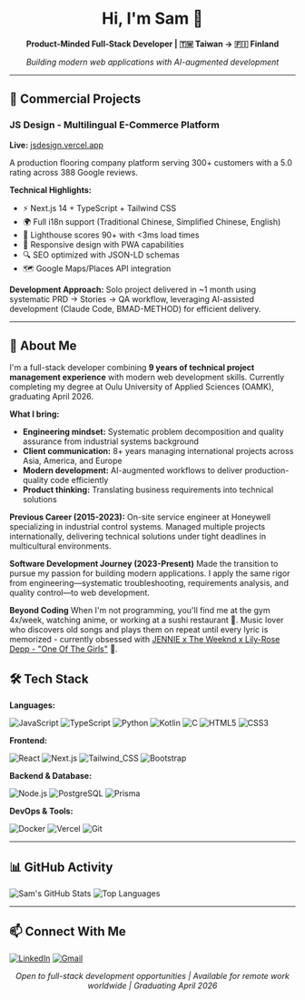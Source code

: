 <div align="center">

# Hi, I'm Sam 👋

**Product-Minded Full-Stack Developer | 🇹🇼 Taiwan → 🇫🇮 Finland**

_Building modern web applications with AI-augmented development_

</div>

---

## 💼 Commercial Projects

### JS Design - Multilingual E-Commerce Platform

**Live:** [jsdesign.vercel.app](https://jsdesign.vercel.app)

A production flooring company platform serving 300+ customers with a 5.0 rating across 388 Google
reviews.

**Technical Highlights:**

- ⚡ Next.js 14 + TypeScript + Tailwind CSS
- 🌍 Full i18n support (Traditional Chinese, Simplified Chinese, English)
- 🎯 Lighthouse scores 90+ with <3ms load times
- 📱 Responsive design with PWA capabilities
- 🔍 SEO optimized with JSON-LD schemas
- 🗺️ Google Maps/Places API integration

**Development Approach:**
Solo project delivered in ~1 month using systematic PRD → Stories → QA workflow, leveraging AI-assisted
development (Claude Code, BMAD-METHOD) for efficient delivery.

---

## 🎯 About Me

I'm a full-stack developer combining **9 years of technical project management experience** with modern
web development skills. Currently completing my degree at Oulu University of Applied Sciences (OAMK),
graduating April 2026.

**What I bring:**

- **Engineering mindset:** Systematic problem decomposition and quality assurance from industrial
  systems background
- **Client communication:** 8+ years managing international projects across Asia, America, and Europe
- **Modern development:** AI-augmented workflows to deliver production-quality code efficiently
- **Product thinking:** Translating business requirements into technical solutions

**Previous Career (2015-2023):**
On-site service engineer at Honeywell specializing in industrial control systems. Managed multiple projects internationally, delivering technical solutions under tight deadlines in multicultural environments.

**Software Development Journey (2023-Present)**
Made the transition to pursue my passion for building modern applications. I apply the same rigor from engineering—systematic troubleshooting, requirements analysis, and quality control—to web development.

**Beyond Coding**
When I'm not programming, you'll find me at the gym 4x/week, watching anime, or working at a sushi restaurant 🍣. Music lover who discovers old songs and plays them on repeat until every lyric is memorized - currently obsessed with [JENNIE x The Weeknd x Lily-Rose Depp - "One Of The Girls"](https://www.youtube.com/watch?v=Mx92lTYxrJQ) 🎵.

## 🛠️ Tech Stack

**Languages:**

![JavaScript](https://img.shields.io/badge/JavaScript-F7DF1E?logo=javascript&logoColor=black) ![TypeScript](https://img.shields.io/badge/TypeScript-007ACC?logo=typescript&logoColor=white) ![Python](https://img.shields.io/badge/Python-3776AB?logo=python&logoColor=white) ![Kotlin](https://img.shields.io/badge/Kotlin-7F52FF?logo=kotlin&logoColor=white) ![C](https://img.shields.io/badge/C-00599C?logo=c&logoColor=white) ![HTML5](https://img.shields.io/badge/HTML5-E34F26?logo=html5&logoColor=white) ![CSS3](https://img.shields.io/badge/CSS3-1572B6?logo=css3&logoColor=white)

**Frontend:**

![React](https://img.shields.io/badge/React-20232A?logo=react&logoColor=61DAFB) ![Next.js](https://img.shields.io/badge/Next.js-000000?logo=nextdotjs&logoColor=white) ![Tailwind_CSS](https://img.shields.io/badge/Tailwind_CSS-38B2AC?logo=tailwind-css&logoColor=white) ![Bootstrap](https://img.shields.io/badge/Bootstrap-7952B3?logo=bootstrap&logoColor=white)

**Backend & Database:**

![Node.js](https://img.shields.io/badge/Node.js-339933?logo=node.js&logoColor=white) ![PostgreSQL](https://img.shields.io/badge/PostgreSQL-316192?logo=postgresql&logoColor=white) ![Prisma](https://img.shields.io/badge/Prisma-2D3748?logo=prisma&logoColor=white)

**DevOps & Tools:**

![Docker](https://img.shields.io/badge/Docker-2496ED?logo=docker&logoColor=white) ![Vercel](https://img.shields.io/badge/Vercel-000000?logo=vercel&logoColor=white) ![Git](https://img.shields.io/badge/Git-F05032?logo=git&logoColor=white)

---

## 📊 GitHub Activity

![Sam's GitHub Stats](https://github-readme-stats-olive-kappa-31.vercel.app/api?username=fuzzykala&show_icons=true&theme=holi) ![Top Languages](https://github-readme-stats-olive-kappa-31.vercel.app/api/top-langs/?username=fuzzykala&layout=compact&theme=holi)

---

## 📫 Connect With Me

[![LinkedIn](https://custom-icon-badges.demolab.com/badge/LinkedIn-0A66C2?logo=linkedin-white&logoColor=fff)](https://www.linkedin.com/in/sam-chou-b487b098/) [![Gmail](https://img.shields.io/badge/Gmail-D14836?logo=gmail&logoColor=white)](mailto:tangerinekey381@gmail.com)

<div align="center">

_Open to full-stack development opportunities | Available for remote work worldwide | Graduating April
2026_

</div>
